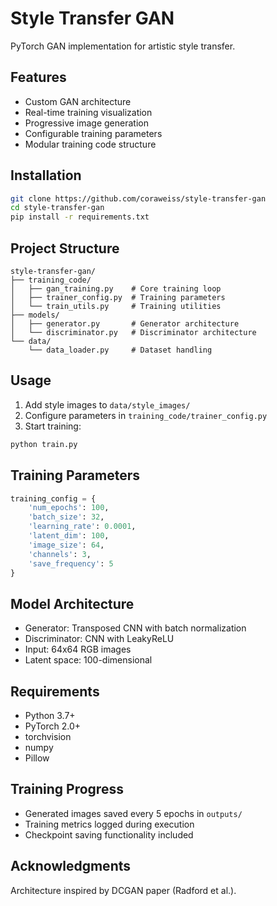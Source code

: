 # Style Transfer GAN

PyTorch GAN implementation for artistic style transfer.

## Features
- Custom GAN architecture
- Real-time training visualization
- Progressive image generation
- Configurable training parameters
- Modular training code structure

## Installation
```bash
git clone https://github.com/coraweiss/style-transfer-gan
cd style-transfer-gan
pip install -r requirements.txt
```

## Project Structure
```
style-transfer-gan/
├── training_code/
│   ├── gan_training.py    # Core training loop
│   ├── trainer_config.py  # Training parameters
│   └── train_utils.py     # Training utilities
├── models/
│   ├── generator.py       # Generator architecture
│   └── discriminator.py   # Discriminator architecture
└── data/
    └── data_loader.py     # Dataset handling
```

## Usage
1. Add style images to `data/style_images/`
2. Configure parameters in `training_code/trainer_config.py`
3. Start training:
```bash
python train.py
```

## Training Parameters
```python
training_config = {
    'num_epochs': 100,
    'batch_size': 32,
    'learning_rate': 0.0001,
    'latent_dim': 100,
    'image_size': 64,
    'channels': 3,
    'save_frequency': 5
}
```

## Model Architecture
- Generator: Transposed CNN with batch normalization
- Discriminator: CNN with LeakyReLU
- Input: 64x64 RGB images
- Latent space: 100-dimensional

## Requirements
- Python 3.7+
- PyTorch 2.0+
- torchvision
- numpy
- Pillow

## Training Progress
- Generated images saved every 5 epochs in `outputs/`
- Training metrics logged during execution
- Checkpoint saving functionality included

## Acknowledgments
Architecture inspired by DCGAN paper (Radford et al.).
